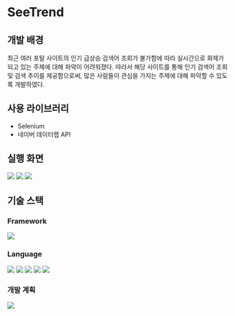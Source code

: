 # SeeTrend


## 개발 배경
최근 여러 포털 사이트의 인기 급상승 검색어 조회가 불가함에 따라 실시간으로 화제가 되고 있는 주제에 대해 파악이 어려워졌다.
따라서 해당 사이트를 통해 인기 검색어 조회 및 검색 추이를 제공함으로써, 많은 사람들이 관심을 가지는 주제에 대해 파악할 수 있도록 개발하였다.

## 사용 라이브러리
- Selenium
- 네이버 데이터랩 API


## 실행 화면
<img src="https://user-images.githubusercontent.com/71515740/188068205-9f6e340a-05d5-4fa7-865d-f4d0274f32a5.PNG">
<img src="https://user-images.githubusercontent.com/71515740/188068211-b393f1b5-63d3-4dd5-952e-675491f5b789.PNG">
<img src="https://user-images.githubusercontent.com/71515740/188068217-2ffb5592-dd09-4911-a2e1-262f787249bc.PNG">


## 기술 스택
### Framework
<div> 
  <img src="https://img.shields.io/badge/SpringBoot-6DB33F?style=for-the-badge&logo=SpringBoot&logoColor=white">
</div>

### Language
<div>
<img src="https://img.shields.io/badge/JAVA-007396?style=for-the-badge&logo=java&logoColor=white"> 
<img src="https://img.shields.io/badge/javascript-F7DF1E?style=for-the-badge&logo=javascript&logoColor=black"> 
<img src="https://img.shields.io/badge/html-E34F26?style=for-the-badge&logo=html5&logoColor=white">
<img src="https://img.shields.io/badge/css-1572B6?style=for-the-badge&logo=css3&logoColor=white">
<img src ="https://img.shields.io/badge/thymeleaf-006400?&style=for-the-badge&logo=thymeleaf&logoColor=white"/>
</div>


### 개발 계획

  <a href="https://spangle-yak-11c.notion.site/429cc8cdf5944bf38f4030d4614757f6">
    <img src="https://img.shields.io/badge/Notion-000000?style=for-the-badge&logo=Notion&logoColor=white">
  </a>

<br></br>
